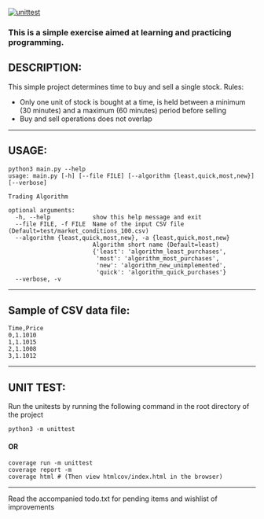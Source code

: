 [![unittest](https://github.com/bijalthanawala/trading_algorithms/actions/workflows/unittest.yml/badge.svg)](https://github.com/bijalthanawala/trading_algorithms/actions/workflows/unittest.yml)


### This is a simple exercise aimed at learning and practicing programming.

## DESCRIPTION:
This simple project determines time to buy and sell a single stock.
Rules:
- Only one unit of stock is bought at a time, is held between a minimum (30 minutes) and a maximum (60 minutes) period before selling
- Buy and sell operations does not overlap

-----------------------

## USAGE:

```
python3 main.py --help
usage: main.py [-h] [--file FILE] [--algorithm {least,quick,most,new}] [--verbose]

Trading Algorithm

optional arguments:
  -h, --help            show this help message and exit
  --file FILE, -f FILE  Name of the input CSV file (Default=test/market_conditions_100.csv)
  --algorithm {least,quick,most,new}, -a {least,quick,most,new}
                        Algorithm short name (Default=least)
                        {'least': 'algorithm_least_purchases',
                         'most': 'algorithm_most_purchases',
                         'new': 'algorithm_new_unimplemented',
                         'quick': 'algorithm_quick_purchases'}
  --verbose, -v
 ```
 
-----------------------

## Sample of CSV data file:

```
Time,Price
0,1.1010
1,1.1015
2,1.1008
3,1.1012
```

-----------------------

## UNIT TEST:

Run the unitests by running the following command in the root directory of the project

```
python3 -m unittest
```

#### OR

```
coverage run -m unittest
coverage report -m
coverage html # (Then view htmlcov/index.html in the browser)
```

-----------------------



Read the accompanied todo.txt for pending items and wishlist of improvements
